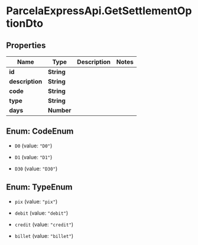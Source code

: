 # ParcelaExpressApi.GetSettlementOptionDto

## Properties

Name | Type | Description | Notes
------------ | ------------- | ------------- | -------------
**id** | **String** |  | 
**description** | **String** |  | 
**code** | **String** |  | 
**type** | **String** |  | 
**days** | **Number** |  | 



## Enum: CodeEnum


* `D0` (value: `"D0"`)

* `D1` (value: `"D1"`)

* `D30` (value: `"D30"`)





## Enum: TypeEnum


* `pix` (value: `"pix"`)

* `debit` (value: `"debit"`)

* `credit` (value: `"credit"`)

* `billet` (value: `"billet"`)




